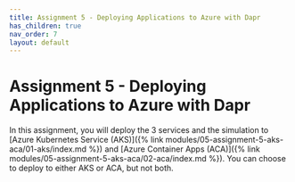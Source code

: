 ```yaml
---
title: Assignment 5 - Deploying Applications to Azure with Dapr
has_children: true
nav_order: 7
layout: default
---
```


# Assignment 5 - Deploying Applications to Azure with Dapr

In this assignment, you will deploy the 3 services and the simulation to [Azure Kubernetes Service (AKS)]({% link modules/05-assignment-5-aks-aca/01-aks/index.md %}) and [Azure Container Apps (ACA)]({% link modules/05-assignment-5-aks-aca/02-aca/index.md %}). You can choose to deploy to either AKS or ACA, but not both.
